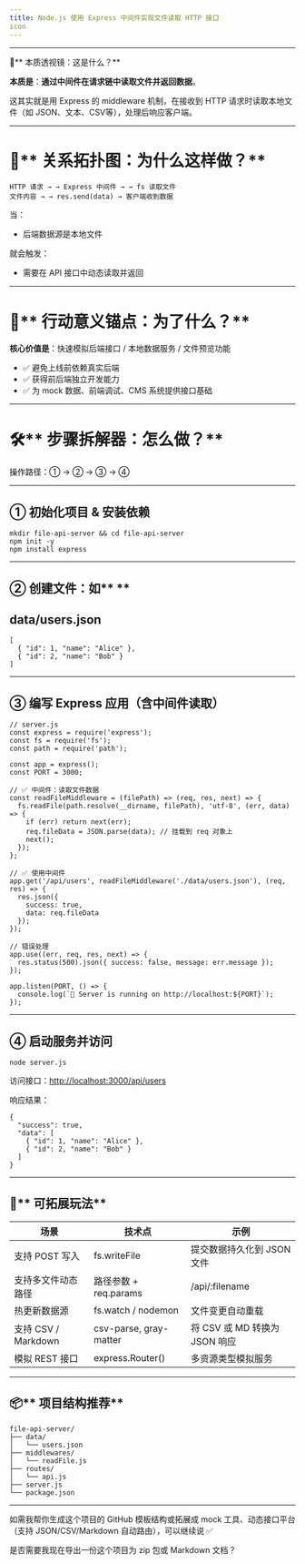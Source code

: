 ```yaml
---
title: Node.js 使用 Express 中间件实现文件读取 HTTP 接口
icon
---
```


---

**🧠**** 本质透视镜：这是什么？**

**本质是**：**通过中间件在请求链中读取文件并返回数据**。



这其实就是用 Express 的 middleware 机制，在接收到 HTTP 请求时读取本地文件（如 JSON、文本、CSV等），处理后响应客户端。

---

# **🔗**** 关系拓扑图：为什么这样做？**
```plain
HTTP 请求 → → Express 中间件 → → fs 读取文件  
文件内容 → → res.send(data) → 客户端收到数据
```

当：

+ 后端数据源是本地文件

就会触发：

+ 需要在 API 接口中动态读取并返回

---

# **🎯**** 行动意义锚点：为了什么？**
  


**核心价值是**：快速模拟后端接口 / 本地数据服务 / 文件预览功能

+ ✅ 避免上线前依赖真实后端
+ ✅ 获得前后端独立开发能力
+ ✅ 为 mock 数据、前端调试、CMS 系统提供接口基础

---

# **🛠**** 步骤拆解器：怎么做？**
  


<font style="color:#0e0e0e;">操作路径：① → ② → ③ → ④</font>

---

## **① 初始化项目 & 安装依赖**
```plain
mkdir file-api-server && cd file-api-server
npm init -y
npm install express
```

---

## **② 创建文件：如**** **
## **data/users.json**
```plain
[
  { "id": 1, "name": "Alice" },
  { "id": 2, "name": "Bob" }
]
```

---

## **③ 编写 Express 应用（含中间件读取）**
```plain
// server.js
const express = require('express');
const fs = require('fs');
const path = require('path');

const app = express();
const PORT = 3000;

// ✅ 中间件：读取文件数据
const readFileMiddleware = (filePath) => (req, res, next) => {
  fs.readFile(path.resolve(__dirname, filePath), 'utf-8', (err, data) => {
    if (err) return next(err);
    req.fileData = JSON.parse(data); // 挂载到 req 对象上
    next();
  });
};

// ✅ 使用中间件
app.get('/api/users', readFileMiddleware('./data/users.json'), (req, res) => {
  res.json({
    success: true,
    data: req.fileData
  });
});

// 错误处理
app.use((err, req, res, next) => {
  res.status(500).json({ success: false, message: err.message });
});

app.listen(PORT, () => {
  console.log(`🚀 Server is running on http://localhost:${PORT}`);
});
```

---

## **④ 启动服务并访问**
```plain
node server.js
```

访问接口：[http://localhost:3000/api/users](http://localhost:3000/api/users)

  


响应结果：

```plain
{
  "success": true,
  "data": [
    { "id": 1, "name": "Alice" },
    { "id": 2, "name": "Bob" }
  ]
}
```

---

## **🧩**** 可拓展玩法**
| **场景** | **技术点** | **示例** |
| --- | --- | --- |
| 支持 POST 写入 | fs.writeFile | 提交数据持久化到 JSON 文件 |
| 支持多文件动态路径 | 路径参数 + req.params | /api/:filename |
| 热更新数据源 | fs.watch / nodemon | 文件变更自动重载 |
| 支持 CSV / Markdown | csv-parse, gray-matter | 将 CSV 或 MD 转换为 JSON 响应 |
| 模拟 REST 接口 | express.Router() | 多资源类型模拟服务 |


---

## **📦**** 项目结构推荐**
```plain
file-api-server/
├── data/
│   └── users.json
├── middlewares/
│   └── readFile.js
├── routes/
│   └── api.js
├── server.js
└── package.json
```

---

如需我帮你生成这个项目的 GitHub 模板结构或拓展成 mock 工具、动态接口平台（支持 JSON/CSV/Markdown 自动路由），可以继续说 ✅

  


是否需要我现在导出一份这个项目为 zip 包或 Markdown 文档？


